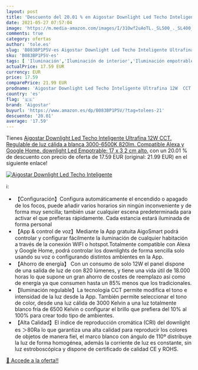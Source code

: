 ```yaml
---
layout: post
title: 'Descuento del 20.01 % en Aigostar Downlight Led Techo Inteligente'
date: 2021-05-27 07:57:04
image: 'https://m.media-amazon.com/images/I/31Owf2uAoTL._SL500_._SL400_.jpg'
comments: true
category: ofertas
author: 'tole.es'
slug: 'B083BP1P5V-es Aigostar Downlight Led Techo Inteligente Ultrafina 12W...'
sku: 'B083BP1P5V-es'
tags: [ 'Iluminación','Iluminación de interior','Iluminación empotrable de interior','aigostar','alexa','google','home', ]
actualPrice: 17.59 EUR
currency: EUR
price: 17.59
comparePrice: 21.99 EUR
prodname: 'Aigostar Downlight Led Techo Inteligente Ultrafina 12W  CCT. Regulable de luz cálida a blanca 3000-6500K  820lm. Compatible Alexa y Google Home. downlight Led Empotrable: 17 x 3 2 cm alto.'
country: 'es'
flag: '🇪🇸'
brand: 'Aigostar'
buyurl: 'https://www.amazon.es/dp/B083BP1P5V/?tag=tolees-21'
descuento: '20.01'
average: '17.59'
---
```


Tienes [Aigostar Downlight Led Techo Inteligente Ultrafina 12W  CCT. Regulable de luz cálida a blanca 3000-6500K  820lm. Compatible Alexa y Google Home. downlight Led Empotrable: 17 x 3 2 cm alto.](https://www.amazon.es/dp/B083BP1P5V/?tag=tolees-21) con un 20.01 % de descuento con precio de oferta de 17.59 EUR (original: 21.99 EUR) en el siguiente enlace!

[![Aigostar Downlight Led Techo Inteligente](https://m.media-amazon.com/images/I/31Owf2uAoTL._SL500_._SL400_.jpg)](https://www.amazon.es/dp/B083BP1P5V/?tag=tolees-21)

ℹ️:

- 【Configuración】Configura automáticamente el encendido o apagado de los focos, puede añadir varios horarios sin ningún inconveniente y de forma muy sencilla; también usar cualquier escena predeterminada para activar el que prefieras rápidamente. Cada estancia estará iluminada de forma personal
- 【App & control de voz】Mediante la App gratuita AigoSmart podrá controlar y configurar fácilmente la iluminación de cualquier habitación a través de la conexión WIFI o hotspot.Totalmente compatible con Alexa y Google Home, podrá controlar los downlights de forma sencilla solo usando su voz o configurando distintos ambientes en la App.
- 【Ahorro de energía】 Con un consumo de solo 12W el panel dispone de una salida de luz de con 820 lúmenes, y tiene una vida útil de 18.000 horas lo que supone un gran ahorro de costes de reemplazo así como de energía ya que consumen hasta un 85% menos que los tradicionales.
- 【Iluminación regulable】La tecnología CCT permite modifica el tono e intensidad de la luz desde la App. También permite seleccionar el tono de color, desde una luz cálida de 3000 Kelvin a una luz totalmente blanco fría de 6500 Kelvin o configurar el brillo que prefiera del 10% al 100% para crear todo tipo de ambientes.
- 【Alta Calidad】El índice de reproducción cromática (CRI) del downlight es ＞80Ra lo que garantiza una alta calidad para reproducir los colores de objetos de manera fiel, el marco blanco con ángulo de 110º distribuye la luz de forma homogénea, además la corriente de luz es constante, sin luz estroboscópica y dispone de certificado de calidad CE y ROHS.

[🛒 Accede a la oferta!!](https://www.amazon.es/dp/B083BP1P5V/?tag=tolees-21)
